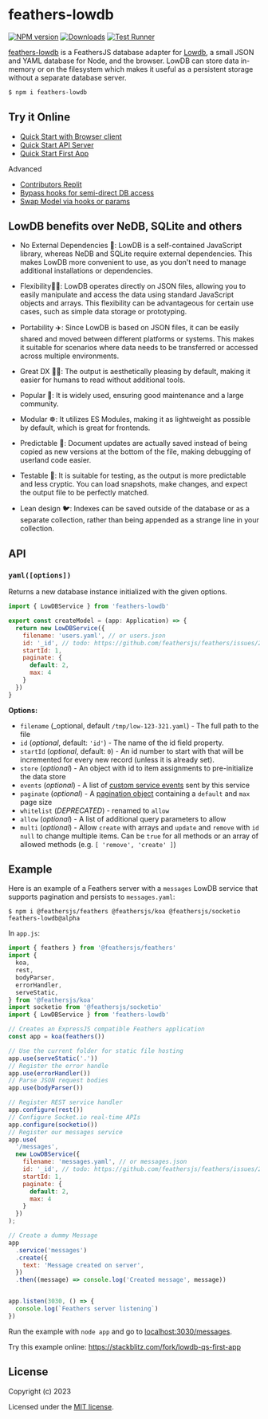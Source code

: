 # feathers-lowdb

[![NPM version][npm-image]][npm-url]
[![Downloads][downloads-image]][downloads-url]
[![Test Runner](https://github.com/lwhiteley/feathers-lowdb/actions/workflows/Node18.yml/badge.svg)](https://github.com/lwhiteley/feathers-lowdb/actions/workflows/Node18.yml)

[feathers-lowdb][repo-url] is a FeathersJS database adapter for [Lowdb][lowdb-repo], a small JSON and YAML database for Node, and the browser. LowDB can store data in-memory or on the filesystem which makes it useful as a persistent storage without a separate database server.

```bash
$ npm i feathers-lowdb
```

## Try it Online 


- [Quick Start with Browser client](https://stackblitz.com/fork/lowdb-qs-browser)
- [Quick Start API Server](https://stackblitz.com/fork/lowdb-qs-api)
- [Quick Start First App](https://stackblitz.com/fork/lowdb-qs-first-app)

Advanced

- [Contributors Replit](https://replit.com/@fossprime/feathers-lowdb)
- [Bypass hooks for semi-direct DB access](https://stackblitz.com/edit/feathers-v5-database-hookless?file=app.ts%3AL67)
- [Swap Model via hooks or params](https://stackblitz.com/edit/feathers-v5-adapter-swapping?file=app.ts)

## LowDB benefits over NeDB, SQLite and others 

- No External Dependencies 🫧: LowDB is a self-contained JavaScript library, whereas NeDB and SQLite require external dependencies. This makes LowDB more convenient to use, as you don't need to manage additional installations or dependencies.

- Flexibility🤸‍♀️: LowDB operates directly on JSON files, allowing you to easily manipulate and access the data using standard JavaScript objects and arrays. This flexibility can be advantageous for certain use cases, such as simple data storage or prototyping.

- Portability ✈️: Since LowDB is based on JSON files, it can be easily shared and moved between different platforms or systems. This makes it suitable for scenarios where data needs to be transferred or accessed across multiple environments.

- Great DX 🧑‍💻: The output is aesthetically pleasing by default, making it easier for humans to read without additional tools.

- Popular 💅: It is widely used, ensuring good maintenance and a large community.

- Modular ☸️: It utilizes ES Modules, making it as lightweight as possible by default, which is great for frontends.

- Predictable 🔮: Document updates are actually saved instead of being copied as new versions at the bottom of the file, making debugging of userland code easier.

- Testable 🐑: It is suitable for testing, as the output is more predictable and less cryptic. You can load snapshots, make changes, and expect the output file to be perfectly matched.

- Lean design 🐦: Indexes can be saved outside of the database or as a separate collection, rather than being appended as a strange line in your collection.

## API

### `yaml([options])`

Returns a new database instance initialized with the given options.

```js
import { LowDBService } from 'feathers-lowdb'

export const createModel = (app: Application) => {
  return new LowDBService({
    filename: 'users.yaml', // or users.json
    id: '_id', // todo: https://github.com/feathersjs/feathers/issues/2839
    startId: 1,
    paginate: {
      default: 2,
      max: 4
    }
  })
}
```

**Options:**

- `filename` (_optional, default `/tmp/low-123-321.yaml`) - The full path to the file
- `id` (_optional_, default: `'id'`) - The name of the id field property.
- `startId` (_optional_, default: `0`) - An id number to start with that will be incremented for every new record (unless it is already set).
- `store` (_optional_) - An object with id to item assignments to pre-initialize the data store
- `events` (_optional_) - A list of [custom service events](https://docs.feathersjs.com/api/events.html#custom-events) sent by this service
- `paginate` (_optional_) - A [pagination object](https://docs.feathersjs.com/api/databases/common.html#pagination) containing a `default` and `max` page size
- `whitelist` (_DEPRECATED_) - renamed to `allow`
- `allow` (_optional_) - A list of additional query parameters to allow
- `multi` (_optional_) - Allow `create` with arrays and `update` and `remove` with `id` `null` to change multiple items. Can be `true` for all methods or an array of allowed methods (e.g. `[ 'remove', 'create' ]`)

## Example

Here is an example of a Feathers server with a `messages` LowDB service that supports pagination and persists to `messages.yaml`:

```
$ npm i @feathersjs/feathers @feathersjs/koa @feathersjs/socketio feathers-lowdb@alpha
```

In `app.js`:

```js
import { feathers } from '@feathersjs/feathers'
import {
  koa,
  rest,
  bodyParser,
  errorHandler,
  serveStatic,
} from '@feathersjs/koa'
import socketio from '@feathersjs/socketio'
import { LowDBService } from 'feathers-lowdb'

// Creates an ExpressJS compatible Feathers application
const app = koa(feathers())

// Use the current folder for static file hosting
app.use(serveStatic('.'))
// Register the error handle
app.use(errorHandler())
// Parse JSON request bodies
app.use(bodyParser())

// Register REST service handler
app.configure(rest())
// Configure Socket.io real-time APIs
app.configure(socketio())
// Register our messages service
app.use(
  '/messages',
  new LowDBService({
    filename: 'messages.yaml', // or messages.json
    id: '_id', // todo: https://github.com/feathersjs/feathers/issues/2839
    startId: 1,
    paginate: {
      default: 2,
      max: 4
    }
  })
);

// Create a dummy Message
app
  .service('messages')
  .create({
    text: 'Message created on server',
  })
  .then((message) => console.log('Created message', message))


app.listen(3030, () => {
  console.log(`Feathers server listening`)
})
```

Run the example with `node app` and go to [localhost:3030/messages](http://localhost:3030/messages).

Try this example online: https://stackblitz.com/fork/lowdb-qs-first-app

## License

Copyright (c) 2023

Licensed under the [MIT license](LICENSE).

[npm-image]: https://img.shields.io/npm/v/feathers-lowdb.svg?style=flat-square
[npm-url]: https://npmjs.org/package/feathers-lowdb
[downloads-image]: http://img.shields.io/npm/dm/feathers-lowdb.svg?style=flat-square
[downloads-url]: https://npmjs.org/package/feathers-lowdb
[build-image]: https://github.com/lwhiteley/feathers-lowdb/workflows/test-lib/badge.svg
[repo-url]: https://github.com/lwhiteley/feathers-lowdb
[lowdb-repo]: https://github.com/typicode/lowdb
